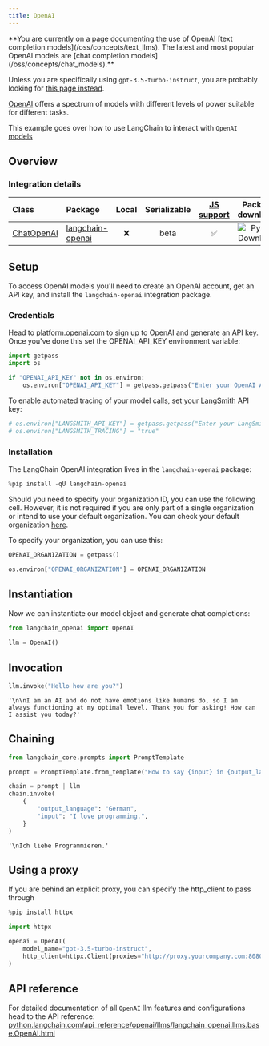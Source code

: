 ```yaml
---
title: OpenAI
---
```


<Warning>
**You are currently on a page documenting the use of OpenAI [text completion models](/oss/concepts/text_llms). The latest and most popular OpenAI models are [chat completion models](/oss/concepts/chat_models).**

Unless you are specifically using `gpt-3.5-turbo-instruct`, you are probably looking for [this page instead](/oss/integrations/chat/openai/).
</Warning>

[OpenAI](https://platform.openai.com/docs/introduction) offers a spectrum of models with different levels of power suitable for different tasks.

This example goes over how to use LangChain to interact with `OpenAI` [models](https://platform.openai.com/docs/models)

## Overview

### Integration details

| Class | Package | Local | Serializable | [JS support](https://js.langchain.com/docs/integrations/chat/openai) | Package downloads | Package latest |
| :--- | :--- | :---: | :---: |  :---: | :---: | :---: |
| [ChatOpenAI](https://python.langchain.com/api_reference/openai/chat_models/langchain_openai.chat_models.base.ChatOpenAI.html) | [langchain-openai](https://python.langchain.com/api_reference/openai/index.html) | ❌ | beta | ✅ | ![PyPI - Downloads](https://img.shields.io/pypi/dm/langchain-openai?style=flat-square&label=%20) | ![PyPI - Version](https://img.shields.io/pypi/v/langchain-openai?style=flat-square&label=%20) |

## Setup

To access OpenAI models you'll need to create an OpenAI account, get an API key, and install the `langchain-openai` integration package.

### Credentials

Head to [platform.openai.com](https://platform.openai.com) to sign up to OpenAI and generate an API key. Once you've done this set the OPENAI_API_KEY environment variable:

```python
import getpass
import os

if "OPENAI_API_KEY" not in os.environ:
    os.environ["OPENAI_API_KEY"] = getpass.getpass("Enter your OpenAI API key: ")
```

To enable automated tracing of your model calls, set your [LangSmith](https://docs.smith.langchain.com/) API key:

```python
# os.environ["LANGSMITH_API_KEY"] = getpass.getpass("Enter your LangSmith API key: ")
# os.environ["LANGSMITH_TRACING"] = "true"
```

### Installation

The LangChain OpenAI integration lives in the `langchain-openai` package:

```python
%pip install -qU langchain-openai
```

Should you need to specify your organization ID, you can use the following cell. However, it is not required if you are only part of a single organization or intend to use your default organization. You can check your default organization [here](https://platform.openai.com/account/api-keys).

To specify your organization, you can use this:

```python
OPENAI_ORGANIZATION = getpass()

os.environ["OPENAI_ORGANIZATION"] = OPENAI_ORGANIZATION
```

## Instantiation

Now we can instantiate our model object and generate chat completions:

```python
from langchain_openai import OpenAI

llm = OpenAI()
```

## Invocation

```python
llm.invoke("Hello how are you?")
```

```output
'\n\nI am an AI and do not have emotions like humans do, so I am always functioning at my optimal level. Thank you for asking! How can I assist you today?'
```

## Chaining

```python
from langchain_core.prompts import PromptTemplate

prompt = PromptTemplate.from_template("How to say {input} in {output_language}:\n")

chain = prompt | llm
chain.invoke(
    {
        "output_language": "German",
        "input": "I love programming.",
    }
)
```

```output
'\nIch liebe Programmieren.'
```

## Using a proxy

If you are behind an explicit proxy, you can specify the http_client to pass through

```python
%pip install httpx

import httpx

openai = OpenAI(
    model_name="gpt-3.5-turbo-instruct",
    http_client=httpx.Client(proxies="http://proxy.yourcompany.com:8080"),
)
```

## API reference

For detailed documentation of all `OpenAI` llm features and configurations head to the API reference: [python.langchain.com/api_reference/openai/llms/langchain_openai.llms.base.OpenAI.html](https://python.langchain.com/api_reference/openai/llms/langchain_openai.llms.base.OpenAI.html)
